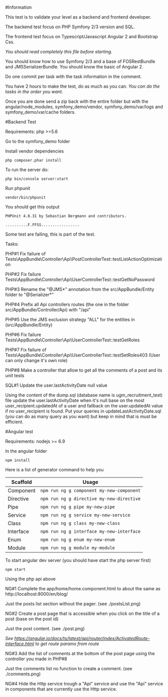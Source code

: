 #Information

This test is to validate your level as a backend and frontend developer.

The backend test focus on PHP Symfony 2/3 version and SQL.

The frontend test focus on Typescript/Javascript Angular 2 and Bootstrap Css.

*You should read completely this file before starting.*

You should know how to use Symfony 2/3 and a base of FOSRestBundle and JMSSerializerBundle.
You should know the basic of Angular 2.

Do one commit per task with the task information in the comment.

You have 2 hours to make the test, do as much as you can.
*You can do the tasks in the order you want.*

Once you are done send a zip back with the entire folder but with the angular/node_modules, symfony_demo/vendor, symfony_demo/var/logs and symfony_demo/var/cache folders.

#Backend Test

Requirements: php >=5.6

Go to the symfony_demo folder

Install vendor dependencies

```
php composer.phar install
```

To run the server do:

```
php bin/console server:start
```

Run phpunit 

```
vendor/bin/phpunit
```

You should get this output

```
PHPUnit 4.8.31 by Sebastian Bergmann and contributors.

..........F.FFSS.................
```

Some test are failing, this is part of the test.

Tasks:

PHP#1 Fix failure of Tests\AppBundle\Controller\Api\PostControllerTest::testListActionOptimization

PHP#2 Fix failure Tests\AppBundle\Controller\Api\UserControllerTest::testGetNoPassword

PHP#3 Rename the "@JMS\*" annotation from the src/AppBundle/Entity folder to "@Serializer\*"

PHP#4 Prefix all Api controllers routes (the one in the folder src/AppBundle/Controller/Api) with "/api"

PHP#5 Use the JMS exclusion strategy "ALL" for the entities in (src/AppBundle/Entity)

PHP#6 Fix failure Tests\AppBundle\Controller\Api\UserControllerTest::testGetRoles

PHP#7 Fix failure of Tests\AppBundle\Controller\Api\UserControllerTest::testSetRoles403 (User can only change it's own role)

PHP#8 Make a controller that allow to get all the comments of a post and its unit tests

SQL#1 Update the user.lastActivityDate null value

Using the content of the dump.sql (database name is ugm_recruitment_test) file update the user.lastActivityDate when it's null 
base on the most user_recipient.updatedAt of a user and fallback on the user.updatedAt value if no user_recipient is found.
Put your queries in updateLastActivityDate.sql (you can do as many query as you want) but keep in mind that is must be efficient.

#Angular test

Requirements: nodejs >= 6.9

In the angular folder

```
npm install
```

Here is a list of generator command to help you

Scaffold  | Usage
---       | ---
Component | `npm run ng g component my-new-component`
Directive | `npm run ng g directive my-new-directive`
Pipe      | `npm run ng g pipe my-new-pipe`
Service   | `npm run ng g service my-new-service`
Class     | `npm run ng g class my-new-class`
Interface | `npm run ng g interface my-new-interface`
Enum      | `npm run ng g enum my-new-enum`
Module    | `npm run ng g module my-module`

To start angular dev server (you should have start the php server first)

```
npm start
```

Using the php api above

NG#1 Complete the app/home/home.component.html to about the same as http://localhost:8000/en/blog/

Just the posts list section without the pager. (see ./postsList.png)

NG#2 Create a post page that is accessible when you click on the title of a post (base on the post id)

Just the post content. (see ./post.png)

*See https://angular.io/docs/ts/latest/api/router/index/ActivatedRoute-interface.html to get route params from route*

NG#3 Add the list of comments at the bottom of the post page using the controller you made in PHP#8

Just the comments list no function to create a comment. (see ./comments.png)

NG#4 Hide the Http service trough a "Api" service and use the "Api" service in components that are currently use the Http service.
